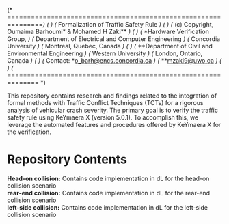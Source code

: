 (* ===============================================================*)
(*                                                                *)
(*              Formalization of Traffic Safety Rule              *)
(*                                                                *)
(*        (c) Copyright, Oumaima Barhoumi* & Mohamed H Zaki**     *)
(*                                                                *)
(*                   *Hardware Verification Group,                *)
(*         Department of Electrical and Computer Engineering      *)
(*                       Concordia University                     *) 
(*                    Montreal, Quebec, Canada                    *)
(*                                                                *)
(*        **Department of Civil and Environmental Engineering     *) 
(*                      Western University                        *)
(*	                  London, Ontario, Canada                     *)
(*                                                                *)
(*           Contact:   *<o_barh@encs.concordia.ca>               *) 
(*                      **<mzaki9@uwo.ca>                         *)
(*                                                                *)
(* ============================================================== *)

This repository contains research and findings related to the integration of formal methods with Traffic Conflict Techniques (TCTs) for a rigorous analysis of vehicular crash severity. The primary goal is to verify the traffic safety rule using KeYmaera X (version 5.0.1). To accomplish this, we leverage the automated features and procedures offered by KeYmaera X for the verification.

# Repository Contents
**Head-on collision:** Contains code implementation in dL for the head-on collision scenario      
**rear-end collision:** Contains code implementation in dL for the rear-end collision scenario       
**left-side collision:** Contains code implementation in dL for the left-side collision scenario

